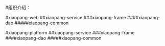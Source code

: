 #组织介绍：

#xiaopang-web
##xiaopang-service
###xiaopang-frame
####xiaopang-dao
#####xiaopang-common

#xiaopang-platform
##xiaopang-service
###xiaopang-frame
####xiaopang-dao
#####xiaopang-common